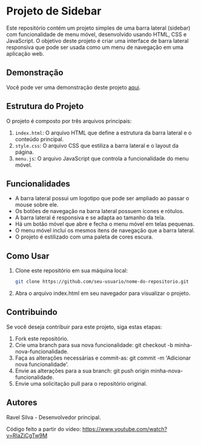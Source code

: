 # Projeto de Sidebar

Este repositório contém um projeto simples de uma barra lateral (sidebar) com funcionalidade de menu móvel, desenvolvido usando HTML, CSS e JavaScript. O objetivo deste projeto é criar uma interface de barra lateral responsiva que pode ser usada como um menu de navegação em uma aplicação web.

## Demonstração

Você pode ver uma demonstração deste projeto [aqui](https://exemplo.com).

## Estrutura do Projeto

O projeto é composto por três arquivos principais:

1. `index.html`: O arquivo HTML que define a estrutura da barra lateral e o conteúdo principal.
2. `style.css`: O arquivo CSS que estiliza a barra lateral e o layout da página.
3. `menu.js`: O arquivo JavaScript que controla a funcionalidade do menu móvel.

## Funcionalidades

- A barra lateral possui um logotipo que pode ser ampliado ao passar o mouse sobre ele.
- Os botões de navegação na barra lateral possuem ícones e rótulos.
- A barra lateral é responsiva e se adapta ao tamanho da tela.
- Há um botão móvel que abre e fecha o menu móvel em telas pequenas.
- O menu móvel inclui os mesmos itens de navegação que a barra lateral.
- O projeto é estilizado com uma paleta de cores escura.

## Como Usar

1. Clone este repositório em sua máquina local:

   ```bash
   git clone https://github.com/seu-usuario/nome-do-repositorio.git
   
2. Abra o arquivo index.html em seu navegador para visualizar o projeto.

## Contribuindo

Se você deseja contribuir para este projeto, siga estas etapas:

1. Fork este repositório.
2. Crie uma branch para sua nova funcionalidade: git checkout -b minha-nova-funcionalidade.
3. Faça as alterações necessárias e commit-as: git commit -m 'Adicionar nova funcionalidade'.
4. Envie as alterações para a sua branch: git push origin minha-nova-funcionalidade.
5. Envie uma solicitação pull para o repositório original.

## Autores

Ravel Silva - Desenvolvedor principal.

Código feito a partir do vídeo: https://www.youtube.com/watch?v=RlaZjCgTw9M
